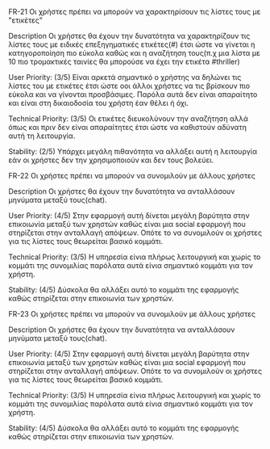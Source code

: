 FR-21
Οι χρήστες πρέπει να μπορούν να χαρακτηρίσουν τις λίστες τους με "ετικέτες"

Description
Οι χρήστες θα έχουν την δυνατότητα να χαρακτηρίζουν τις λίστες τους με ειδικές επεξηγηματικές ετικέτες(#) έτσι ώστε να γίνεται η 
κατηγοροποίηση πιο εύκολα καθώς και η αναζήτηση τους(π.χ μια λίστα με 10 πιο τρομακτικές ταινίες θα μπορούσε να έχει την ετικέτα #thriller)

User Priority: (3/5) Είναι αρκετά σημαντικό ο χρήστης να δηλώνει τις λίστες του με ετικέτες έτσι ώστε οοι άλλοι χρήστες να τις βρίσκουν πιο
εύκολα και να γίνονται προσβάσιμες. Παρόλα αυτά δεν είναι απαραίτητο και είναι στη δικαιοδοσία του χρήστη έαν θέλει ή όχι. 

Technical Priority: (3/5) Οι ετικέτες διευκολύνουν την αναζήτηση αλλά όπως και πριν δεν είναι απαραίτητες έτσι ώστε να καθιστούν αδύνατη 
αυτή τη λειτουργία.

Stability: (2/5) Υπάρχει μεγάλη πιθανότητα να αλλάξει αυτή η λειτουργία εάν οι χρήστες δεν την χρησιμοποιούν και δεν τους βολεύει. 


FR-22
Οι χρήστες πρέπει να μπορούν να συνομιλούν με άλλους χρήστες

Description
Οι χρήστες θα έχουν την δυνατότητα να ανταλλάσουν μηνύματα μεταξύ τους(chat).

User Priority: (4/5) Στην εφαρμογή αυτή δίνεται μεγάλη βαρύτητα στην επικοιωνία μεταξύ των χρηστών καθώς είναι μια social εφαρμογή
που στηρίζεται στην ανταλλαγή απόψεων. Οπότε το να συνομιλούν οι χρήστες για τις λίστες τους θεωρείται βασικό κομμάτι. 
 
Technical Priority: (3/5) Η υπηρεσία είνια πλήρως λειτουργική και χωρίς το κομμάτι της συνομιλίας παρόλατα αυτά είνια σημαντικό κομμάτι
για τον χρήστη. 

Stability: (4/5) Δύσκολα θα αλλάξει αυτό το κομμάτι της εφαρμογής καθώς στηρίζεται στην επικοιωνία των χρηστών. 



FR-23
Οι χρήστες πρέπει να μπορούν να συνομιλούν με άλλους χρήστες

Description
Οι χρήστες θα έχουν την δυνατότητα να ανταλλάσουν μηνύματα μεταξύ τους(chat).

User Priority: (4/5) Στην εφαρμογή αυτή δίνεται μεγάλη βαρύτητα στην επικοιωνία μεταξύ των χρηστών καθώς είναι μια social εφαρμογή
που στηρίζεται στην ανταλλαγή απόψεων. Οπότε το να συνομιλούν οι χρήστες για τις λίστες τους θεωρείται βασικό κομμάτι. 
 
Technical Priority: (3/5) Η υπηρεσία είνια πλήρως λειτουργική και χωρίς το κομμάτι της συνομιλίας παρόλατα αυτά είνια σημαντικό κομμάτι
για τον χρήστη. 

Stability: (4/5) Δύσκολα θα αλλάξει αυτό το κομμάτι της εφαρμογής καθώς στηρίζεται στην επικοιωνία των χρηστών. 










